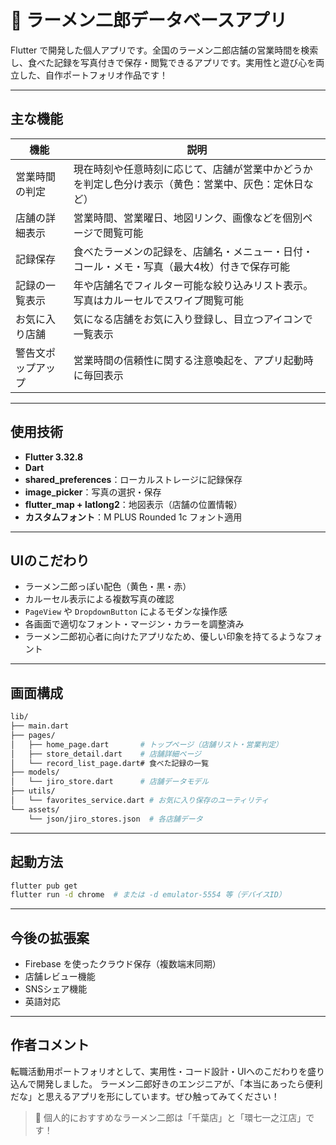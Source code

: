 # 🍜 ラーメン二郎データベースアプリ

Flutter で開発した個人アプリです。全国のラーメン二郎店舗の営業時間を検索し、食べた記録を写真付きで保存・閲覧できるアプリです。実用性と遊び心を両立した、自作ポートフォリオ作品です！

---

##  主な機能

| 機能             | 説明 |
|------------------|------|
| 営業時間の判定   | 現在時刻や任意時刻に応じて、店舗が営業中かどうかを判定し色分け表示（黄色：営業中、灰色：定休日など）|
| 店舗の詳細表示   | 営業時間、営業曜日、地図リンク、画像などを個別ページで閲覧可能 |
| 記録保存         | 食べたラーメンの記録を、店舗名・メニュー・日付・コール・メモ・写真（最大4枚）付きで保存可能 |
| 記録の一覧表示   | 年や店舗名でフィルター可能な絞り込みリスト表示。写真はカルーセルでスワイプ閲覧可能 |
| お気に入り店舗   | 気になる店舗をお気に入り登録し、目立つアイコンで一覧表示 |
| 警告文ポップアップ | 営業時間の信頼性に関する注意喚起を、アプリ起動時に毎回表示 |

---

##  使用技術

- **Flutter 3.32.8**
- **Dart**
- **shared_preferences**：ローカルストレージに記録保存
- **image_picker**：写真の選択・保存
- **flutter_map + latlong2**：地図表示（店舗の位置情報）
- **カスタムフォント**：M PLUS Rounded 1c フォント適用

---

##  UIのこだわり

- ラーメン二郎っぽい配色（黄色・黒・赤）
- カルーセル表示による複数写真の確認
- `PageView` や `DropdownButton` によるモダンな操作感
- 各画面で適切なフォント・マージン・カラーを調整済み
- ラーメン二郎初心者に向けたアプリなため、優しい印象を持てるようなフォント


---

##  画面構成

```bash
lib/
├── main.dart
├── pages/
│   ├── home_page.dart       # トップページ（店舗リスト・営業判定）
│   ├── store_detail.dart    # 店舗詳細ページ
│   └── record_list_page.dart# 食べた記録の一覧
├── models/
│   └── jiro_store.dart      # 店舗データモデル
├── utils/
│   └── favorites_service.dart # お気に入り保存のユーティリティ
└── assets/
    └── json/jiro_stores.json  # 各店舗データ
```

---

##  起動方法

```bash
flutter pub get
flutter run -d chrome  # または -d emulator-5554 等（デバイスID）
```

---

##  今後の拡張案

- Firebase を使ったクラウド保存（複数端末同期）
- 店舗レビュー機能
- SNSシェア機能
- 英語対応

---

##  作者コメント

転職活動用ポートフォリオとして、実用性・コード設計・UIへのこだわりを盛り込んで開発しました。
ラーメン二郎好きのエンジニアが、「本当にあったら便利だな」と思えるアプリを形にしています。ぜひ触ってみてください！

> 🍜 個人的におすすめなラーメン二郎は「千葉店」と「環七一之江店」です！
